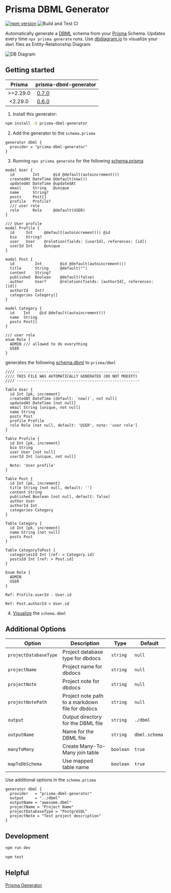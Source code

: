 # Prisma DBML Generator

[![npm version](https://badge.fury.io/js/prisma-dbml-generator.svg)](https://www.npmjs.com/package/prisma-dbml-generator)
![Build and Test CI](https://github.com/notiz-dev/prisma-dbml-generator/workflows/Build%20and%20Test%20CI/badge.svg?branch=master)

Automatically generate a [DBML](https://www.dbml.org/home) schema from your [Prisma](https://github.com/prisma/prisma) Schema. Updates every time `npx prisma generate` runs. Use [dbdiagram.io](https://dbdiagram.io/home) to visualize your `dbml` files as Entity-Relationship Diagram:

![DB Diagram](https://raw.githubusercontent.com/notiz-dev/prisma-dbml-generator/main/dbdiagram.png)

## Getting started

| Prisma   | prisma-dbml-generator                                                            |
| -------- | -------------------------------------------------------------------------------- |
| >=2.29.0 |  [0.7.0](https://github.com/notiz-dev/prisma-dbml-generator/releases/tag/v0.7.0) |
|  <2.29.0 |  [0.6.0](https://github.com/notiz-dev/prisma-dbml-generator/releases/tag/v0.6.0) |

1. Install this generator:

```bash
npm install -D prisma-dbml-generator
```

2. Add the generator to the `schema.prisma`

```prisma
generator dbml {
  provider = "prisma-dbml-generator"
}
```

3. Running `npx prisma generate` for the following [schema.prisma](https://github.com/notiz-dev/prisma-dbml-generator/blob/main/prisma/schema.prisma)

```prisma
model User {
  id        Int      @id @default(autoincrement())
  createdAt DateTime @default(now())
  updatedAt DateTime @updatedAt
  email     String   @unique
  name      String?
  posts     Post[]
  profile   Profile?
  /// user role
  role      Role     @default(USER)
}

/// User profile
model Profile {
  id     Int     @default(autoincrement()) @id
  bio    String?
  user   User    @relation(fields: [userId], references: [id])
  userId Int     @unique
}

model Post {
  id         Int        @id @default(autoincrement())
  title      String     @default("")
  content    String?
  published  Boolean    @default(false)
  author     User?      @relation(fields: [authorId], references: [id])
  authorId   Int?
  categories Category[]
}

model Category {
  id    Int    @id @default(autoincrement())
  name  String
  posts Post[]
}

/// user role
enum Role {
  ADMIN /// allowed to do everything
  USER
}
```

generates the following [schema.dbml](https://github.com/notiz-dev/prisma-dbml-generator/blob/main/prisma/dbml/schema.dbml) to `prisma/dbml`

```dbml
//// ------------------------------------------------------
//// THIS FILE WAS AUTOMATICALLY GENERATED (DO NOT MODIFY)
//// ------------------------------------------------------

Table User {
  id Int [pk, increment]
  createdAt DateTime [default: `now()`, not null]
  updatedAt DateTime [not null]
  email String [unique, not null]
  name String
  posts Post
  profile Profile
  role Role [not null, default: 'USER', note: 'user role']
}

Table Profile {
  id Int [pk, increment]
  bio String
  user User [not null]
  userId Int [unique, not null]

  Note: 'User profile'
}

Table Post {
  id Int [pk, increment]
  title String [not null, default: '']
  content String
  published Boolean [not null, default: false]
  author User
  authorId Int
  categories Category
}

Table Category {
  id Int [pk, increment]
  name String [not null]
  posts Post
}

Table CategoryToPost {
  categoriesId Int [ref: > Category.id]
  postsId Int [ref: > Post.id]
}

Enum Role {
  ADMIN
  USER
}

Ref: Profile.userId - User.id

Ref: Post.authorId > User.id
```

4. [Visualize](https://dbdiagram.io/d) the `schema.dbml`

## Additional Options

| Option                |  Description                                    | Type      |  Default      |
| --------------------- | ----------------------------------------------- | --------- | ------------- |
| `projectDatabaseType` | Project database type for dbdocs                | `string`  | `null`        |
| `projectName`         | Project name for dbdocs                         | `string`  | `null`        |
| `projectNote`         | Project note for dbdocs                         | `string`  | `null`        |
| `projectNotePath`     | Project note path to a markdown file for dbdocs | `string`  | `null`        |
| `output`              | Output directory for the DBML file              | `string`  | `./dbml`      |
| `outputName`          | Name for the DBML file                          | `string`  | `dbml.schema` |
| `manyToMany`          | Create Many-To-Many join table                  | `boolean` | `true`        |
| `mapToDbSchema`       | Use mapped table name                           | `boolean` | `true`        |

Use additional options in the `schema.prisma`

```prisma
generator dbml {
  provider   = "prisma-dbml-generator"
  output     = "../dbml"
  outputName = "awesome.dbml"
  projectName = "Project Name"
  projectDatabaseType = "PostgreSQL"
  projectNote = "Test project description"
}
```

## Development

```bash
npm run dev

npm test
```

## Helpful

[Prisma Generator](https://github.com/prisma/specs/tree/master/generators)
